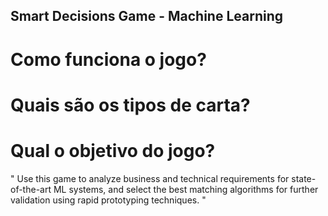 ## Smart Decisions Game - Machine Learning

# Como funciona o jogo?

# Quais são os tipos de carta?

# Qual o objetivo do jogo?

" Use this game to analyze business and technical
requirements for state-of-the-art ML systems, and select
the best matching algorithms for further validation using
rapid prototyping techniques. "
